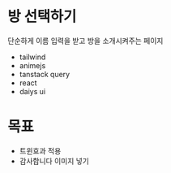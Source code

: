 #  방 선택하기 
단순하게 이름 입력을 받고 방을 소개시켜주는 페이지 
- tailwind 
- animejs
- tanstack query 
- react 
- daiys ui 

# 목표 
- 트윈효과 적용 
- 감사합니다 이미지 넣기 

